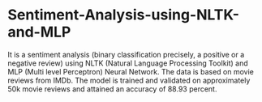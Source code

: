 # Sentiment-Analysis-using-NLTK-and-MLP
It is a sentiment analysis (binary classification precisely, a positive or a negative review) using NLTK (Natural Language Processing Toolkit) and MLP (Multi level Perceptron) Neural Network. The data is based on movie reviews from IMDb.  The model is trained and validated on approximately 50k movie reviews and attained an accuracy of 88.93 percent.
